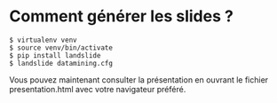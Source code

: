 # Comment générer les slides ?

    $ virtualenv venv
    $ source venv/bin/activate
    $ pip install landslide
    $ landslide datamining.cfg

Vous pouvez maintenant consulter la présentation en ouvrant le fichier presentation.html avec votre navigateur préféré.